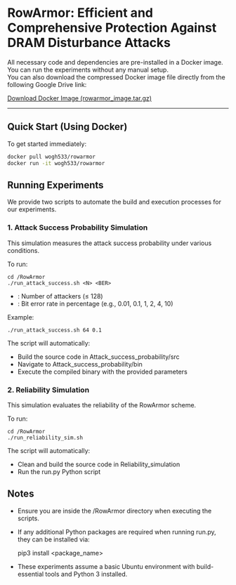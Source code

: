 # RowArmor: Efficient and Comprehensive Protection Against DRAM Disturbance Attacks
All necessary code and dependencies are pre-installed in a Docker image.  
You can run the experiments without any manual setup.  
You can also download the compressed Docker image file directly from the following Google Drive link:

[Download Docker Image (rowarmor_image.tar.gz)](https://drive.google.com/uc?export=download&id=1-I07lHINtrVXqAi_Qrurnv20dJWff0k3)

---

## Quick Start (Using Docker)

To get started immediately:

```bash
docker pull wogh533/rowarmor
docker run -it wogh533/rowarmor
```

## Running Experiments

We provide two scripts to automate the build and execution processes for our experiments.

### 1. Attack Success Probability Simulation

This simulation measures the attack success probability under various conditions.

To run:

    cd /RowArmor
    ./run_attack_success.sh <N> <BER>

- <N>: Number of attackers (≤ 128)
- <BER>: Bit error rate in percentage (e.g., 0.01, 0.1, 1, 2, 4, 10)

Example:

    ./run_attack_success.sh 64 0.1

The script will automatically:
- Build the source code in Attack_success_probability/src
- Navigate to Attack_success_probability/bin
- Execute the compiled binary with the provided parameters

### 2. Reliability Simulation

This simulation evaluates the reliability of the RowArmor scheme.

To run:

    cd /RowArmor
    ./run_reliability_sim.sh

The script will automatically:
- Clean and build the source code in Reliability_simulation
- Run the run.py Python script

## Notes

- Ensure you are inside the /RowArmor directory when executing the scripts.
- If any additional Python packages are required when running run.py, they can be installed via:

    pip3 install <package_name>

- These experiments assume a basic Ubuntu environment with build-essential tools and Python 3 installed.

